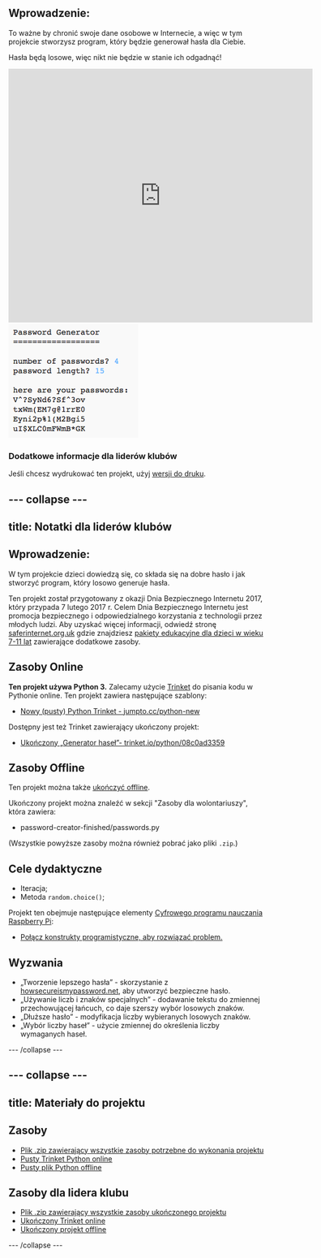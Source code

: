## Wprowadzenie:

To ważne by chronić swoje dane osobowe w Internecie, a więc w tym projekcie stworzysz program, który będzie generował hasła dla Ciebie.

Hasła będą losowe, więc nikt nie będzie w stanie ich odgadnąć!

<div class="trinket">
  <iframe src="https://trinket.io/embed/python/08c0ad3359?outputOnly=true&start=result" width="600" height="500" frameborder="0" marginwidth="0" marginheight="0" allowfullscreen>
  </iframe>
  <img src="images/passwords-finished.png">
</div>

### Dodatkowe informacje dla liderów klubów

Jeśli chcesz wydrukować ten projekt, użyj [wersji do druku](https://projects.raspberrypi.org/en/projects/password-generator/print).


--- collapse ---
---
title: Notatki dla liderów klubów
---


## Wprowadzenie:

W tym projekcie dzieci dowiedzą się, co składa się na dobre hasło i jak stworzyć program, który losowo generuje hasła.

Ten projekt został przygotowany z okazji Dnia Bezpiecznego Internetu 2017, który przypada 7 lutego 2017 r. Celem Dnia Bezpiecznego Internetu jest promocja bezpiecznego i odpowiedzialnego korzystania z technologii przez młodych ludzi. Aby uzyskać więcej informacji, odwiedź stronę [saferinternet.org.uk](https://www.saferinternet.org.uk/) gdzie znajdziesz [pakiety edukacyjne dla dzieci w wieku 7-11 lat](https://d1afx9quaogywf.cloudfront.net/cdn/farfuture/_-EgL7dYtxtypvvDcNCE53bYE-OMfdH59vaJ5XPcoG4/mtime:1483547665/sites/default/files/SID2017%20Education%20Pack%20for%207-11%20year%20olds_0.zip) zawierające dodatkowe zasoby.

## Zasoby Online

__Ten projekt używa Python 3.__ Zalecamy użycie [Trinket](https://trinket.io/) do pisania kodu w Pythonie online. Ten projekt zawiera następujące szablony:

+ [Nowy (pusty) Python Trinket - jumpto.cc/python-new](http://jumpto.cc/python-new)

Dostępny jest też Trinket zawierający ukończony projekt:

+ [Ukończony „Generator haseł”- trinket.io/python/08c0ad3359](https://trinket.io/python/08c0ad3359)

## Zasoby Offline
Ten projekt można także [ukończyć offline](https://www.codeclubprojects.org/en-GB/resources/python-working-offline/).

Ukończony projekt można znaleźć w sekcji "Zasoby dla wolontariuszy", która zawiera:

+ password-creator-finished/passwords.py

(Wszystkie powyższe zasoby można również pobrać jako pliki `.zip`.)

## Cele dydaktyczne
+ Iteracja;
+ Metoda `random.choice()`;

Projekt ten obejmuje następujące elementy [Cyfrowego programu nauczania Raspberry Pi](http://rpf.io/curriculum):

+ [Połącz konstrukty programistyczne, aby rozwiązać problem.](https://www.raspberrypi.org/curriculum/programming/builder)

## Wyzwania
+ „Tworzenie lepszego hasła” - skorzystanie z <a href="https://howsecureismypassword.net/" target="_blank">howsecureismypassword.net</a>, aby utworzyć bezpieczne hasło.
+ „Używanie liczb i znaków specjalnych” - dodawanie tekstu do zmiennej przechowującej łańcuch, co daje szerszy wybór losowych znaków.
+ „Dłuższe hasło” - modyfikacja liczby wybieranych losowych znaków.
+ „Wybór liczby haseł” - użycie zmiennej do określenia liczby wymaganych haseł.

--- /collapse ---


--- collapse ---
---
title: Materiały do projektu
---
## Zasoby
* [Plik .zip zawierający wszystkie zasoby potrzebne do wykonania projektu](resources/password-generator-resources.zip)
* [Pusty Trinket Python online](http://jumpto.cc/python-new)
* [Pusty plik Python offline](resources/new-new.py)

## Zasoby dla lidera klubu
* [Plik .zip zawierający wszystkie zasoby ukończonego projektu](resources/password-generator-finished.zip)
* [Ukończony Trinket online](https://trinket.io/python/08c0ad3359)
* [Ukończony projekt offline](resources/password-generator-finished-passwords.py)

--- /collapse ---
